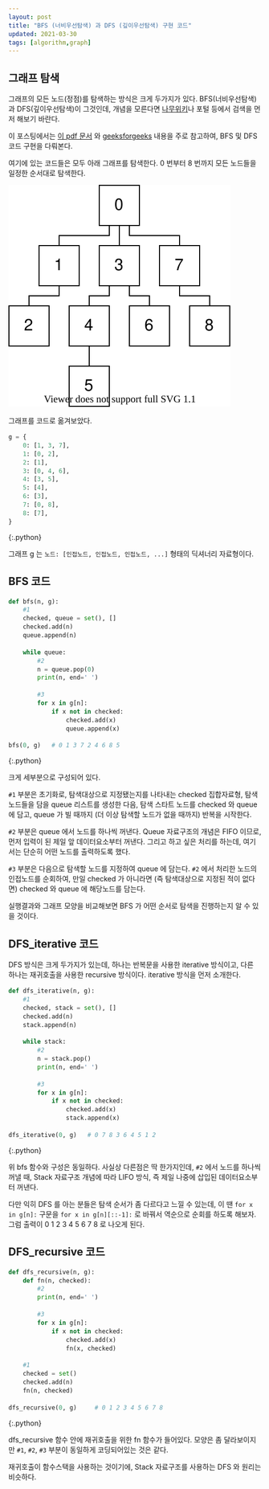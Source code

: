 ```yaml
---
layout: post
title: "BFS (너비우선탐색) 과 DFS (깊이우선탐색) 구현 코드"
updated: 2021-03-30
tags: [algorithm,graph]
---
```


## 그래프 탐색

그래프의 모든 노드(정점)를 탐색하는 방식은 크게 두가지가 있다. BFS(너비우선탐색)과 DFS(깊이우선탐색)이 그것인데, 개념을 모른다면 [나무위키](https://namu.wiki/w/%EB%84%93%EC%9D%B4%20%EC%9A%B0%EC%84%A0%20%ED%83%90%EC%83%89)나 포털 등에서 검색을 먼저 해보기 바란다.

이 포스팅에서는 [이 pdf 문서](http://web.cs.unlv.edu/larmore/Courses/CSC477/bfsDfs.pdf) 와 [geeksforgeeks](https://www.geeksforgeeks.org/graph-data-structure-and-algorithms/) 내용을 주로 참고하여, BFS 및 DFS 코드 구현을 다뤄본다.

여기에 있는 코드들은 모두 아래 그래프를 탐색한다. 0 번부터 8 번까지 모든 노드들을 일정한 순서대로 탐색한다.

![그림00](/img/algorithm/graph/graph-0000.svg)

그래프를 코드로 옮겨보았다.

```python
g = {
    0: [1, 3, 7],
    1: [0, 2],
    2: [1],
    3: [0, 4, 6],
    4: [3, 5],
    5: [4],
    6: [3],
    7: [0, 8],
    8: [7],
}
```
{:.python}

그래프 g 는 `노드: [인접노드, 인접노드, 인접노드, ...]` 형태의 딕셔너리 자료형이다.

## BFS 코드

```python
def bfs(n, g):
    #1
    checked, queue = set(), []
    checked.add(n)
    queue.append(n)

    while queue:
        #2
        n = queue.pop(0)
        print(n, end=' ')

        #3
        for x in g[n]:
            if x not in checked:
                checked.add(x)
                queue.append(x)

bfs(0, g)   # 0 1 3 7 2 4 6 8 5
```
{:.python}

크게 세부분으로 구성되어 있다.

`#1` 부분은 초기화로, 탐색대상으로 지정됐는지를 나타내는 checked 집합자료형, 탐색노드들을 담을 queue 리스트를 생성한 다음, 탐색 스타트 노드를 checked 와 queue 에 담고, queue 가 빌 때까지 (더 이상 탐색할 노드가 없을 때까지) 반복을 시작한다.

`#2` 부분은 queue 에서 노드를 하나씩 꺼낸다. Queue 자료구조의 개념은 FIFO 이므로, 먼저 입력이 된 제일 앞 데이터요소부터 꺼낸다. 그리고 하고 싶은 처리를 하는데, 여기서는 단순히 어떤 노드를 출력하도록 했다.

`#3` 부분은 다음으로 탐색할 노드를 지정하여 queue 에 담는다. `#2` 에서 처리한 노드의 인접노드를 순회하여, 만일 checked 가 아니라면 (즉 탐색대상으로 지정된 적이 없다면) checked 와 queue 에 해당노드를 담는다.

실행결과와 그래프 모양을 비교해보면 BFS 가 어떤 순서로 탐색을 진행하는지 알 수 있을 것이다.

## DFS_iterative 코드

DFS 방식은 크게 두가지가 있는데, 하나는 반복문을 사용한 iterative 방식이고, 다른 하나는 재귀호출을 사용한 recursive 방식이다. iterative 방식을 먼저 소개한다.

```python
def dfs_iterative(n, g):
    #1
    checked, stack = set(), []
    checked.add(n)
    stack.append(n)

    while stack:
        #2
        n = stack.pop()
        print(n, end=' ')

        #3
        for x in g[n]:
            if x not in checked:
                checked.add(x)
                stack.append(x)

dfs_iterative(0, g)   # 0 7 8 3 6 4 5 1 2
```
{:.python}

위 bfs 함수와 구성은 동일하다. 사실상 다른점은 딱 한가지인데, `#2` 에서 노드를 하나씩 꺼낼 때, Stack 자료구조 개념에 따라 LIFO 방식, 즉 제일 나중에 삽입된 데이터요소부터 꺼낸다.

다만 익히 DFS 를 아는 분들은 탐색 순서가 좀 다르다고 느낄 수 있는데, 이 땐 `for x in g[n]:` 구문을 `for x in g[n][::-1]:` 로 바꿔서 역순으로 순회를 하도록 해보자. 그럼 출력이 0 1 2 3 4 5 6 7 8 로 나오게 된다.

## DFS_recursive 코드

```python
def dfs_recursive(n, g):
    def fn(n, checked):
        #2
        print(n, end=' ')
        
        #3
        for x in g[n]:
            if x not in checked:
                checked.add(x)
                fn(x, checked)

    #1
    checked = set()
    checked.add(n)
    fn(n, checked)

dfs_recursive(0, g)     # 0 1 2 3 4 5 6 7 8
```
{:.python}

dfs_recursive 함수 안에 재귀호출을 위한 fn 함수가 들어있다. 모양은 좀 달라보이지만 `#1`, `#2`, `#3` 부분이 동일하게 코딩되어있는 것은 같다.

재귀호출이 함수스택을 사용하는 것이기에, Stack 자료구조를 사용하는 DFS 와 원리는 비슷하다.